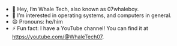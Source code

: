 - 👋 Hey, I’m Whale Tech, also known as 07whaleboy.
- 👀 I’m interested in operating systems, and computers in general.
- 😄 Pronouns: he/him
- ⚡ Fun fact: I have a YouTube channel! You can find it at https://youtube.com/@WhaleTech07.
